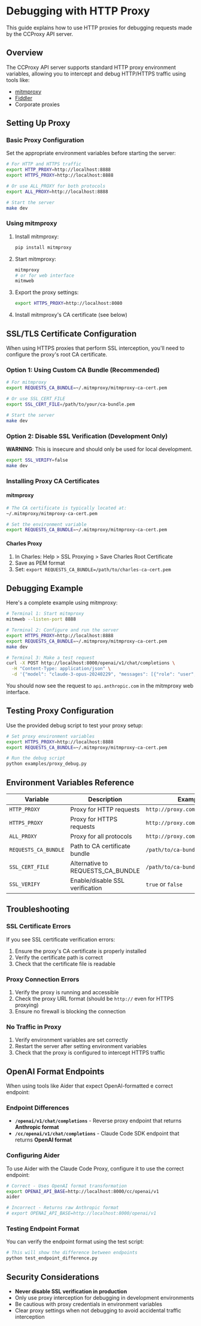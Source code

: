 # Debugging with HTTP Proxy

This guide explains how to use HTTP proxies for debugging requests made by the CCProxy API server.

## Overview

The CCProxy API server supports standard HTTP proxy environment variables, allowing you to intercept and debug HTTP/HTTPS traffic using tools like:

- [mitmproxy](https://mitmproxy.org/)
- [Fiddler](https://www.telerik.com/fiddler)
- Corporate proxies

## Setting Up Proxy

### Basic Proxy Configuration

Set the appropriate environment variables before starting the server:

```bash
# For HTTP and HTTPS traffic
export HTTP_PROXY=http://localhost:8888
export HTTPS_PROXY=http://localhost:8888

# Or use ALL_PROXY for both protocols
export ALL_PROXY=http://localhost:8888

# Start the server
make dev
```

### Using mitmproxy

1. Install mitmproxy:
   ```bash
   pip install mitmproxy
   ```

2. Start mitmproxy:
   ```bash
   mitmproxy
   # or for web interface
   mitmweb
   ```

3. Export the proxy settings:
   ```bash
   export HTTPS_PROXY=http://localhost:8080
   ```

4. Install mitmproxy's CA certificate (see below)

## SSL/TLS Certificate Configuration

When using HTTPS proxies that perform SSL interception, you'll need to configure the proxy's root CA certificate.

### Option 1: Using Custom CA Bundle (Recommended)

```bash
# For mitmproxy
export REQUESTS_CA_BUNDLE=~/.mitmproxy/mitmproxy-ca-cert.pem

# Or use SSL_CERT_FILE
export SSL_CERT_FILE=/path/to/your/ca-bundle.pem

# Start the server
make dev
```

### Option 2: Disable SSL Verification (Development Only)

**WARNING**: This is insecure and should only be used for local development.

```bash
export SSL_VERIFY=false
make dev
```

### Installing Proxy CA Certificates

#### mitmproxy
```bash
# The CA certificate is typically located at:
~/.mitmproxy/mitmproxy-ca-cert.pem

# Set the environment variable
export REQUESTS_CA_BUNDLE=~/.mitmproxy/mitmproxy-ca-cert.pem
```

#### Charles Proxy
1. In Charles: Help > SSL Proxying > Save Charles Root Certificate
2. Save as PEM format
3. Set: `export REQUESTS_CA_BUNDLE=/path/to/charles-ca-cert.pem`

## Debugging Example

Here's a complete example using mitmproxy:

```bash
# Terminal 1: Start mitmproxy
mitmweb --listen-port 8888

# Terminal 2: Configure and run the server
export HTTPS_PROXY=http://localhost:8888
export REQUESTS_CA_BUNDLE=~/.mitmproxy/mitmproxy-ca-cert.pem
make dev

# Terminal 3: Make a test request
curl -X POST http://localhost:8000/openai/v1/chat/completions \
  -H "Content-Type: application/json" \
  -d '{"model": "claude-3-opus-20240229", "messages": [{"role": "user", "content": "Hello"}]}'
```

You should now see the request to `api.anthropic.com` in the mitmproxy web interface.

## Testing Proxy Configuration

Use the provided debug script to test your proxy setup:

```bash
# Set proxy environment variables
export HTTPS_PROXY=http://localhost:8888
export REQUESTS_CA_BUNDLE=~/.mitmproxy/mitmproxy-ca-cert.pem

# Run the debug script
python examples/proxy_debug.py
```

## Environment Variables Reference

| Variable | Description | Example |
|----------|-------------|---------|
| `HTTP_PROXY` | Proxy for HTTP requests | `http://proxy.company.com:8080` |
| `HTTPS_PROXY` | Proxy for HTTPS requests | `http://proxy.company.com:8080` |
| `ALL_PROXY` | Proxy for all protocols | `http://proxy.company.com:8080` |
| `REQUESTS_CA_BUNDLE` | Path to CA certificate bundle | `/path/to/ca-bundle.pem` |
| `SSL_CERT_FILE` | Alternative to REQUESTS_CA_BUNDLE | `/path/to/ca-bundle.pem` |
| `SSL_VERIFY` | Enable/disable SSL verification | `true` or `false` |

## Troubleshooting

### SSL Certificate Errors

If you see SSL certificate verification errors:

1. Ensure the proxy's CA certificate is properly installed
2. Verify the certificate path is correct
3. Check that the certificate file is readable

### Proxy Connection Errors

1. Verify the proxy is running and accessible
2. Check the proxy URL format (should be `http://` even for HTTPS proxying)
3. Ensure no firewall is blocking the connection

### No Traffic in Proxy

1. Verify environment variables are set correctly
2. Restart the server after setting environment variables
3. Check that the proxy is configured to intercept HTTPS traffic

## OpenAI Format Endpoints

When using tools like Aider that expect OpenAI-formatted e correct endpoint:


### Endpoint Differences

- **`/openai/v1/chat/completions`** - Reverse proxy endpoint that returns **Anthropic format**
- **`/cc/openai/v1/chat/completions`** - Claude Code SDK endpoint that returns **OpenAI format**

### Configuring Aider

To use Aider with the Claude Code Proxy, configure it to use the correct endpoint:

```bash
# Correct - Uses OpenAI format transformation
export OPENAI_API_BASE=http://localhost:8000/cc/openai/v1
aider

# Incorrect - Returns raw Anthropic format
# export OPENAI_API_BASE=http://localhost:8000/openai/v1
```

### Testing Endpoint Format

You can verify the endpoint format using the test script:

```bash
# This will show the difference between endpoints
python test_endpoint_difference.py
```

## Security Considerations

- **Never disable SSL verification in production**
- Only use proxy interception for debugging in development environments
- Be cautious with proxy credentials in environment variables
- Clear proxy settings when not debugging to avoid accidental traffic interception
